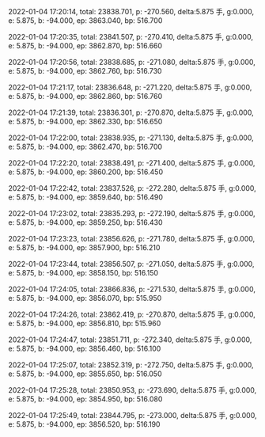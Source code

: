 2022-01-04 17:20:14, total: 23838.701, p: -270.560, delta:5.875 手, g:0.000, e: 5.875, b: -94.000, ep: 3863.040, bp: 516.700

2022-01-04 17:20:35, total: 23841.507, p: -270.410, delta:5.875 手, g:0.000, e: 5.875, b: -94.000, ep: 3862.870, bp: 516.660

2022-01-04 17:20:56, total: 23838.685, p: -271.080, delta:5.875 手, g:0.000, e: 5.875, b: -94.000, ep: 3862.760, bp: 516.730

2022-01-04 17:21:17, total: 23836.648, p: -271.220, delta:5.875 手, g:0.000, e: 5.875, b: -94.000, ep: 3862.860, bp: 516.760

2022-01-04 17:21:39, total: 23836.301, p: -270.870, delta:5.875 手, g:0.000, e: 5.875, b: -94.000, ep: 3862.330, bp: 516.650

2022-01-04 17:22:00, total: 23838.935, p: -271.130, delta:5.875 手, g:0.000, e: 5.875, b: -94.000, ep: 3862.470, bp: 516.700

2022-01-04 17:22:20, total: 23838.491, p: -271.400, delta:5.875 手, g:0.000, e: 5.875, b: -94.000, ep: 3860.200, bp: 516.450

2022-01-04 17:22:42, total: 23837.526, p: -272.280, delta:5.875 手, g:0.000, e: 5.875, b: -94.000, ep: 3859.640, bp: 516.490

2022-01-04 17:23:02, total: 23835.293, p: -272.190, delta:5.875 手, g:0.000, e: 5.875, b: -94.000, ep: 3859.250, bp: 516.430

2022-01-04 17:23:23, total: 23856.626, p: -271.780, delta:5.875 手, g:0.000, e: 5.875, b: -94.000, ep: 3857.900, bp: 516.210

2022-01-04 17:23:44, total: 23856.507, p: -271.050, delta:5.875 手, g:0.000, e: 5.875, b: -94.000, ep: 3858.150, bp: 516.150

2022-01-04 17:24:05, total: 23866.836, p: -271.530, delta:5.875 手, g:0.000, e: 5.875, b: -94.000, ep: 3856.070, bp: 515.950

2022-01-04 17:24:26, total: 23862.419, p: -270.870, delta:5.875 手, g:0.000, e: 5.875, b: -94.000, ep: 3856.810, bp: 515.960

2022-01-04 17:24:47, total: 23851.711, p: -272.340, delta:5.875 手, g:0.000, e: 5.875, b: -94.000, ep: 3856.460, bp: 516.100

2022-01-04 17:25:07, total: 23852.319, p: -272.750, delta:5.875 手, g:0.000, e: 5.875, b: -94.000, ep: 3855.650, bp: 516.050

2022-01-04 17:25:28, total: 23850.953, p: -273.690, delta:5.875 手, g:0.000, e: 5.875, b: -94.000, ep: 3854.950, bp: 516.080

2022-01-04 17:25:49, total: 23844.795, p: -273.000, delta:5.875 手, g:0.000, e: 5.875, b: -94.000, ep: 3856.520, bp: 516.190